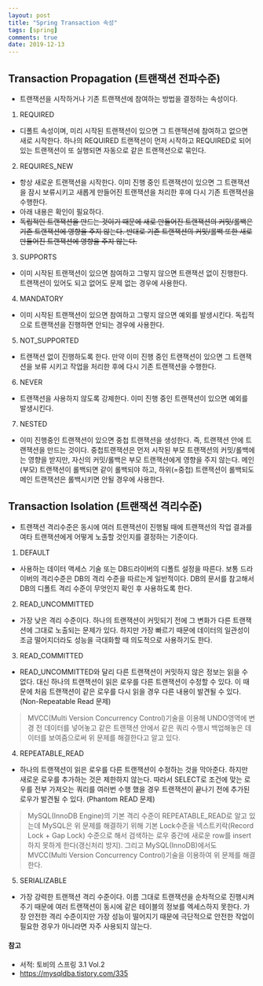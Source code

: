 ```yaml
---
layout: post
title: "Spring Transaction 속성"
tags: [spring]
comments: true
date: 2019-12-13
---
```



## Transaction Propagation (트랜잭션 전파수준)
- 트랜잭션을 시작하거나 기존 트랜잭션에 참여하는 방법을 결정하는 속성이다.

1. REQUIRED
- 디폴트 속성이며, 미리 시작된 트랜잭션이 있으면 그 트랜잭션에 참여하고 없으면 새로 시작한다. 하나의 REQUIRED 트랜잭션이 먼저 시작하고 REQUIRED로 되어있는 트랜잭션이 또 실행되면 자동으로 같은 트랜잭션으로 묶인다.

2. REQUIRES_NEW
- 항상 새로운 트랜잭션을 시작한다. 이미 진행 중인 트랜잭션이 있으면 그 트랜잭션을 잠시 보류시키고 새롭게 만들어진 트랜잭션을 처리한 후에 다시 기존 트랜잭션을 수행한다. 
- 아래 내용은 확인이 필요하다. 
- ~~독립적인 트랜잭션을 만드는 것이기 때문에 새로 만들어진 트랜잭션의 커밋/롤백은 기존 트랜잭션에 영향을 주지 않는다. 반대로 기존 트랜잭션의 커밋/롤백 또한 새로 만들어진 트랜잭션에 영향을 주지 않는다.~~

3. SUPPORTS
- 이미 시작된 트랜잭션이 있으면 참여하고 그렇지 않으면 트랜잭션 없이 진행한다. 트랜잭션이 있어도 되고 없어도 문제 없는 경우에 사용한다.

4. MANDATORY
- 이미 시작된 트랜잭션이 있으면 참여하고 그렇지 않으면 예외를 발생시킨다. 독립적으로 트랜잭션을 진행하면 안되는 경우에 사용한다.

5. NOT_SUPPORTED
- 트랜잭션 없이 진행하도록 한다. 만약 이미 진행 중인 트랜잭션이 있으면 그 트랜잭션을 보류 시키고 작업을 처리한 후에 다시 기존 트랜잭션을 수행한다.

6. NEVER
- 트랜잭션을 사용하지 않도록 강제한다. 이미 진행 중인 트랜잭션이 있으면 예외를 발생시킨다.

7. NESTED
- 이미 진행중인 트랜잭션이 있으면 중첩 트랜잭션을 생성한다. 즉, 트랜잭션 안에 트랜잭션을 만드는 것이다. 중첩트랜잭션은 먼저 시작된 부모 트랜잭션의 커밋/롤백에는 영향을 받지만, 자신의 커밋/롤백은 부모 트랜잭션에게 영향을 주지 않는다. 메인(부모) 트랜잭션이 롤백되면 같이 롤백되야 하고, 하위(=중첩) 트랜잭션이 롤백되도 메인 트랜잭션은 롤백시키면 안될 경우에 사용한다.


## Transaction Isolation (트랜잭션 격리수준)
- 트랜잭션 격리수준은 동시에 여러 트랜잭션이 진행될 때에 트랜잭션의 작업 결과를 여타 트랜잭션에게 어떻게 노출할 것인지를 결정하는 기준이다.

1. DEFAULT
- 사용하는 데이터 액세스 기술 또는 DB드라이버의 디폴트 설정을 따른다. 보통 드라이버의 격리수준은 DB의 격리 수준을 따르는게 일반적이다. DB의 문서를 참고해서 DB의 디폴트 격리 수준이 무엇인지 확인 후 사용하도록 한다.

2. READ_UNCOMMITTED
- 가장 낮은 격리 수준이다. 하나의 트랜잭션이 커밋되기 전에 그 변화가 다른 트랜잭션에 그대로 노출되는 문제가 있다. 하지만 가장 빠르기 때문에 데이터의 일관성이 조금 떨어지더라도 성능을 극대화할 때 의도적으로 사용하기도 한다.

3. READ_COMMITTED
- READ_UNCOMMITTED와 달리 다른 트랜잭션이 커밋하지 않은 정보는 읽을 수 없다. 대신 하나의 트랜잭션이 읽은 로우를 다른 트랜잭션이 수정할 수 있다. 이 때문에 처음 트랜잭션이 같은 로우를 다시 읽을 경우 다른 내용이 발견될 수 있다. (Non-Repeatable Read 문제)
> MVCC(Multi Version Concurrency Control)기술을 이용해 UNDO영역에 변경 전 데이터를 넣어놓고 같은 트랜잭션 안에서 같은 쿼리 수행시 백업해놓은 데이터를 보여줌으로써 위 문제를 해결한다고 알고 있다.

4. REPEATABLE_READ
- 하나의 트랜잭션이 읽은 로우를 다른 트랜잭션이 수정하는 것을 막아준다. 하지만 새로운 로우를 추가하는 것은 제한하지 않는다. 따라서 SELECT로 조건에 맞는 로우를 전부 가져오는 쿼리를 여러번 수행 했을 경우 트랜잭션이 끝나기 전에 추가된 로우가 발견될 수 있다. (Phantom READ 문제)
> MySQL(InnoDB Engine)의 기본 격리 수준이 REPEATABLE_READ로 알고 있는데 MySQL은 위 문제를 해결하기 위해 기본 Lock수준을 넥스트키락(Record Lock + Gap Lock) 수준으로 해서 검색하는 로우 중간에 새로운 row를 insert하지 못하게 한다(갱신처리 방지). 
> 그리고 MySQL(InnoDB)에서도 MVCC(Multi Version Concurrency Control)기술을 이용하여 위 문제를 해결한다.


5. SERIALIZABLE
- 가장 강력한 트랜잭션 격리 수준이다. 이름 그대로 트랜잭션을 순차적으로 진행시켜 주기 때문에 여러 트랜잭션이 동시에 같은 테이블의 정보를 엑세스하지 못한다. 가장 안전한 격리 수준이지만 가장 성능이 떨어지기 때문에 극단적으로 안전한 작업이 필요한 경우가 아니라면 자주 사용되지 않는다.


#### 참고
- 서적: 토비의 스프링 3.1 Vol.2
- <https://mysqldba.tistory.com/335>